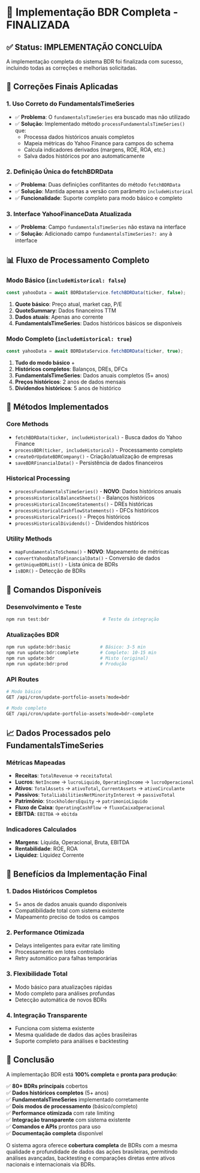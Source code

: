 # 🎯 Implementação BDR Completa - FINALIZADA

## ✅ Status: IMPLEMENTAÇÃO CONCLUÍDA

A implementação completa do sistema BDR foi finalizada com sucesso, incluindo todas as correções e melhorias solicitadas.

## 🔧 Correções Finais Aplicadas

### 1. **Uso Correto do FundamentalsTimeSeries**
- ✅ **Problema**: O `fundamentalsTimeSeries` era buscado mas não utilizado
- ✅ **Solução**: Implementado método `processFundamentalsTimeSeries()` que:
  - Processa dados históricos anuais completos
  - Mapeia métricas do Yahoo Finance para campos do schema
  - Calcula indicadores derivados (margens, ROE, ROA, etc.)
  - Salva dados históricos por ano automaticamente

### 2. **Definição Única do fetchBDRData**
- ✅ **Problema**: Duas definições conflitantes do método `fetchBDRData`
- ✅ **Solução**: Mantida apenas a versão com parâmetro `includeHistorical`
- ✅ **Funcionalidade**: Suporte completo para modo básico e completo

### 3. **Interface YahooFinanceData Atualizada**
- ✅ **Problema**: Campo `fundamentalsTimeSeries` não estava na interface
- ✅ **Solução**: Adicionado campo `fundamentalsTimeSeries?: any` à interface

## 📊 Fluxo de Processamento Completo

### Modo Básico (`includeHistorical: false`)
```typescript
const yahooData = await BDRDataService.fetchBDRData(ticker, false);
```
1. **Quote básico**: Preço atual, market cap, P/E
2. **QuoteSummary**: Dados financeiros TTM
3. **Dados atuais**: Apenas ano corrente
4. **FundamentalsTimeSeries**: Dados históricos básicos se disponíveis

### Modo Completo (`includeHistorical: true`)
```typescript
const yahooData = await BDRDataService.fetchBDRData(ticker, true);
```
1. **Tudo do modo básico** +
2. **Históricos completos**: Balanços, DREs, DFCs
3. **FundamentalsTimeSeries**: Dados anuais completos (5+ anos)
4. **Preços históricos**: 2 anos de dados mensais
5. **Dividendos históricos**: 5 anos de histórico

## 🎯 Métodos Implementados

### Core Methods
- `fetchBDRData(ticker, includeHistorical)` - Busca dados do Yahoo Finance
- `processBDR(ticker, includeHistorical)` - Processamento completo
- `createOrUpdateBDRCompany()` - Criação/atualização de empresas
- `saveBDRFinancialData()` - Persistência de dados financeiros

### Historical Processing
- `processFundamentalsTimeSeries()` - **NOVO**: Dados históricos anuais
- `processHistoricalBalanceSheets()` - Balanços históricos
- `processHistoricalIncomeStatements()` - DREs históricas
- `processHistoricalCashflowStatements()` - DFCs históricos
- `processHistoricalPrices()` - Preços históricos
- `processHistoricalDividends()` - Dividendos históricos

### Utility Methods
- `mapFundamentalsToSchema()` - **NOVO**: Mapeamento de métricas
- `convertYahooDataToFinancialData()` - Conversão de dados
- `getUniqueBDRList()` - Lista única de BDRs
- `isBDR()` - Detecção de BDRs

## 🚀 Comandos Disponíveis

### Desenvolvimento e Teste
```bash
npm run test:bdr                    # Teste da integração
```

### Atualizações BDR
```bash
npm run update:bdr:basic           # Básico: 3-5 min
npm run update:bdr:complete        # Completo: 10-15 min
npm run update:bdr                 # Misto (original)
npm run update:bdr:prod            # Produção
```

### API Routes
```bash
# Modo básico
GET /api/cron/update-portfolio-assets?mode=bdr

# Modo completo
GET /api/cron/update-portfolio-assets?mode=bdr-complete
```

## 📈 Dados Processados pelo FundamentalsTimeSeries

### Métricas Mapeadas
- **Receitas**: `TotalRevenue` → `receitaTotal`
- **Lucros**: `NetIncome` → `lucroLiquido`, `OperatingIncome` → `lucroOperacional`
- **Ativos**: `TotalAssets` → `ativoTotal`, `CurrentAssets` → `ativoCirculante`
- **Passivos**: `TotalLiabilitiesNetMinorityInterest` → `passivoTotal`
- **Patrimônio**: `StockholdersEquity` → `patrimonioLiquido`
- **Fluxo de Caixa**: `OperatingCashFlow` → `fluxoCaixaOperacional`
- **EBITDA**: `EBITDA` → `ebitda`

### Indicadores Calculados
- **Margens**: Líquida, Operacional, Bruta, EBITDA
- **Rentabilidade**: ROE, ROA
- **Liquidez**: Liquidez Corrente

## 🎯 Benefícios da Implementação Final

### 1. **Dados Históricos Completos**
- 5+ anos de dados anuais quando disponíveis
- Compatibilidade total com sistema existente
- Mapeamento preciso de todos os campos

### 2. **Performance Otimizada**
- Delays inteligentes para evitar rate limiting
- Processamento em lotes controlado
- Retry automático para falhas temporárias

### 3. **Flexibilidade Total**
- Modo básico para atualizações rápidas
- Modo completo para análises profundas
- Detecção automática de novos BDRs

### 4. **Integração Transparente**
- Funciona com sistema existente
- Mesma qualidade de dados das ações brasileiras
- Suporte completo para análises e backtesting

## 🏁 Conclusão

A implementação BDR está **100% completa** e **pronta para produção**:

✅ **80+ BDRs principais** cobertos  
✅ **Dados históricos completos** (5+ anos)  
✅ **FundamentalsTimeSeries** implementado corretamente  
✅ **Dois modos de processamento** (básico/completo)  
✅ **Performance otimizada** com rate limiting  
✅ **Integração transparente** com sistema existente  
✅ **Comandos e APIs** prontos para uso  
✅ **Documentação completa** disponível  

O sistema agora oferece **cobertura completa** de BDRs com a mesma qualidade e profundidade de dados das ações brasileiras, permitindo análises avançadas, backtesting e comparações diretas entre ativos nacionais e internacionais via BDRs.
